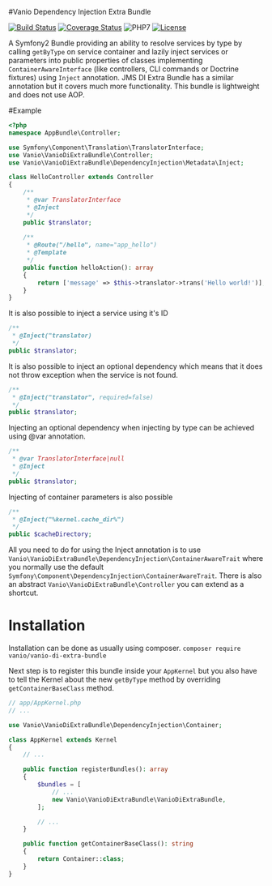 #Vanio Dependency Injection Extra Bundle

[![Build Status](https://api.travis-ci.org/vaniocz/vanio-di-extra-bundle.svg?branch=master)](https://travis-ci.org/vaniocz/vanio-di-extra-bundle) [![Coverage Status](https://coveralls.io/repos/github/vaniocz/vanio-di-extra-bundle/badge.svg?branch=master)](https://coveralls.io/github/vaniocz/vanio-di-extra-bundle?branch=master) ![PHP7](https://img.shields.io/badge/php-7-6B7EB9.svg) [![License](https://poser.pugx.org/vanio/vanio-di-extra-bundle/license)](https://packagist.org/packages/vanio/vanio-di-extra-bundle)

A Symfony2 Bundle providing an ability to resolve services by type by calling `getByType` on service container and lazily inject services or parameters into public properties of classes implementing `ContainerAwareInterface` (like controllers, CLI commands or Doctrine fixtures) using `Inject` annotation.
JMS DI Extra Bundle has a similar annotation but it covers much more functionality. This bundle is lightweight and does not use AOP.

#Example
```php
<?php
namespace AppBundle\Controller;

use Symfony\Component\Translation\TranslatorInterface;
use Vanio\VanioDiExtraBundle\Controller;
use Vanio\VanioDiExtraBundle\DependencyInjection\Metadata\Inject;

class HelloController extends Controller
{
    /**
     * @var TranslatorInterface
     * @Inject
     */
    public $translator;
    
    /**
     * @Route("/hello", name="app_hello")
     * @Template
     */
    public function helloAction(): array
    {
        return ['message' => $this->translator->trans('Hello world!')];
    }
}
```

It is also possible to inject a service using it's ID
```php
/**
 * @Inject("translator)
 */
public $translator;
```

It is also possible to inject an optional dependency which means that it does not throw exception when the service is not found.
```php
/**
 * @Inject("translator", required=false)
 */
public $translator;
```

Injecting an optional dependency when injecting by type can be achieved using @var annotation.
```php
/**
 * @var TranslatorInterface|null
 * @Inject
 */
public $translator;
```

Injecting of container parameters is also possible
```php
/**
 * @Inject("%kernel.cache_dir%")
 */
public $cacheDirectory;
```

All you need to do for using the Inject annotation is to use `Vanio\VanioDiExtraBundle\DependencyInjection\ContainerAwareTrait` where you normally use the default `Symfony\Component\DependencyInjection\ContainerAwareTrait`.
There is also an abstract `Vanio\VanioDiExtraBundle\Controller` you can extend as a shortcut.

# Installation
Installation can be done as usually using composer.
`composer require vanio/vanio-di-extra-bundle`

Next step is to register this bundle inside your `AppKernel` but you also have to tell the Kernel about the new `getByType` method by overriding `getContainerBaseClass` method.
```php
// app/AppKernel.php
// ...

use Vanio\VanioDiExtraBundle\DependencyInjection\Container;

class AppKernel extends Kernel
{
    // ...

    public function registerBundles(): array
    {
        $bundles = [
            // ...
            new Vanio\VanioDiExtraBundle\VanioDiExtraBundle,
        ];

        // ...
    }

    public function getContainerBaseClass(): string
    {
        return Container::class;
    }
}
```
